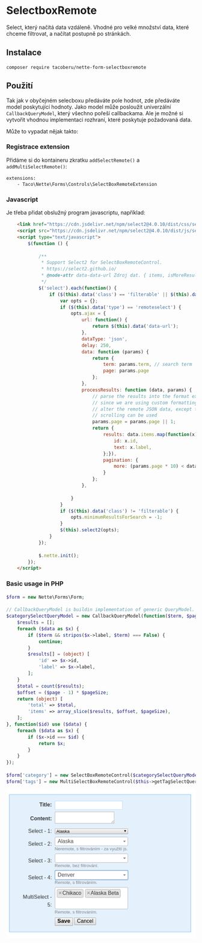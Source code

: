 SelectboxRemote
===============

Select, který načítá data vzdáleně. Vhodné pro velké množství data, které chceme filtrovat, a načítat postupně po stránkách.


## Instalace

```
composer require tacoberu/nette-form-selectboxremote
```


## Použití

Tak jak v obyčejném selecboxu předáváte pole hodnot, zde předáváte model poskytující hodnoty.
Jako model může posloužit univerzální `CallbackQueryModel`, který všechno pořeší callbackama. Ale
je možné si vytvořit vhodnou implementaci rozhraní, které poskytuje požadovaná data.

Může to vypadat nějak takto:


### Registrace extension

Přidáme si do kontaineru zkratku `addSelectRemote()` a `addMultiSelectRemote()`:

```
extensions:
	- Taco\Nette\Forms\Controls\SelectBoxRemoteExtension
```


### Javascript

Je třeba přidat obslužný program javascriptu, například:

```html
	<link href="https://cdn.jsdelivr.net/npm/select2@4.0.10/dist/css/select2.min.css" rel="stylesheet" />
	<script src="https://cdn.jsdelivr.net/npm/select2@4.0.10/dist/js/select2.min.js"></script>
	<script type="text/javascript">
		$(function () {

			/**
			 * Support Select2 for SelectBoxRemoteControl.
			 * https://select2.github.io/
			 * @node-attr data-data-url Zdroj dat. { items, isMoreResults }
			 */
			$('select').each(function() {
				if ($(this).data('class') == 'filterable' || $(this).data('type') == 'remoteselect') {
					var opts = {};
					if ($(this).data('type') == 'remoteselect') {
						opts.ajax = {
							url: function() {
								return $(this).data('data-url');
							},
							dataType: 'json',
							delay: 250,
							data: function (params) {
								return {
									term: params.term, // search term
									page: params.page
								};
							},
							processResults: function (data, params) {
								// parse the results into the format expected by Select2
								// since we are using custom formatting functions we do not need to
								// alter the remote JSON data, except to indicate that infinite
								// scrolling can be used
								params.page = params.page || 1;
								return {
									results: data.items.map(function(x) { return {
										id: x.id,
										text: x.label,
									};}),
									pagination: {
										more: (params.page * 10) < data.total
									}
								};
							},

						}
					}
					if ($(this).data('class') != 'filterable') {
						opts.minimumResultsForSearch = -1;
					}
					$(this).select2(opts);
				}
			});

			$.nette.init();
		});
	</script>
```


### Basic usage in PHP

```php
$form = new Nette\Forms\Form;

// CallbackQueryModel is buildin implementation of generic QueryModel.
$categorySelectQueryModel = new CallbackQueryModel(function($term, $page, $pageSize) use ($data) {
	$results = [];
	foreach ($data as $x) {
		if ($term && stripos($x->label, $term) === False) {
			continue;
		}
		$results[] = (object) [
			'id' => $x->id,
			'label' => $x->label,
		];
	}
	$total = count($results);
	$offset = ($page - 1) * $pageSize;
	return (object) [
		'total' => $total,
		'items' => array_slice($results, $offset, $pageSize),
	];
}, function($id) use ($data) {
	foreach ($data as $x) {
		if ($x->id === $id) {
			return $x;
		}
	}
});

$form['category'] = new SelectBoxRemoteControl($categorySelectQueryModel, 'Category:');
$form['tags'] = new MultiSelectBoxRemoteControl($this->getTagSelectQueryModel(), 'Tags:');

```

<img src="assets/remoteselect-form.png" />
